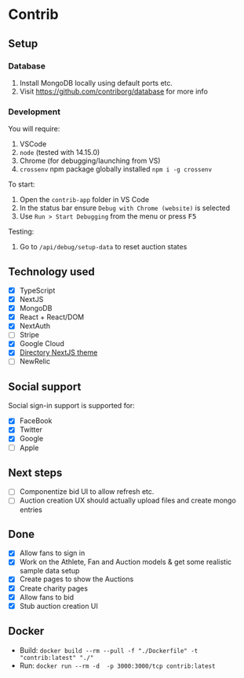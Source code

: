 # Contrib

## Setup

### Database

1. Install MongoDB locally using default ports etc.
2. Visit https://github.com/contriborg/database for more info

### Development

You will require:

1. VSCode
2. `node` (tested with 14.15.0)
3. Chrome (for debugging/launching from VS)
4. `crossenv` npm package globally installed `npm i -g crossenv`

To start:

1. Open the `contrib-app` folder in VS Code
2. In the status bar ensure `Debug with Chrome (website)` is selected
3. Use `Run > Start Debugging` from the menu or press <kbd>F5</kbd>

Testing:

1. Go to `/api/debug/setup-data` to reset auction states

## Technology used

- [x] TypeScript
- [x] NextJS
- [x] MongoDB
- [x] React + React/DOM
- [x] NextAuth
- [ ] Stripe
- [x] Google Cloud
- [x] [Directory NextJS theme](https://directory-rose.now.sh/docs/docs-next)
- [ ] NewRelic

## Social support

Social sign-in support is supported for:

- [x] FaceBook
- [x] Twitter
- [x] Google
- [ ] Apple

## Next steps

- [ ] Componentize bid UI to allow refresh etc.
- [ ] Auction creation UX should actually upload files and create mongo entries

## Done

- [x] Allow fans to sign in
- [x] Work on the Athlete, Fan and Auction models & get some realistic sample data setup
- [x] Create pages to show the Auctions
- [x] Create charity pages
- [x] Allow fans to bid
- [x] Stub auction creation UI

## Docker

* Build: `docker build --rm --pull -f "./Dockerfile" -t "contrib:latest" "./"`
* Run: `docker run --rm -d  -p 3000:3000/tcp contrib:latest`
